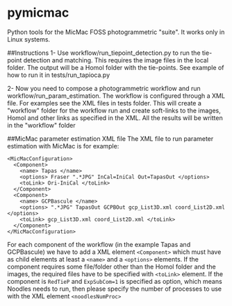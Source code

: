 # pymicmac
Python tools for the MicMac FOSS photogrammetric "suite". It works only in Linux systems.

##Instructions
1- Use workflow/run_tiepoint_detection.py to run the tie-point detection and matching. This requires the image files in the local folder. The output will be a Homol folder with the tie-points. See example of how to run it in tests/run_tapioca.py

2- Now you need to compose a photogrammetric workflow and run workflow/run_param_estimation.
   The workflow is configured through a XML file. For examples see the XML files in tests folder.
   This will create a "workflow" folder for the workflow run and create soft-links to the images, Homol and other links as specified in the XML.
   All the results will be written in the "workflow" folder

##MicMac parameter estimation XML file
The XML file to run parameter estimation with MicMac is for example:
```
<MicMacConfiguration>
  <Component>
    <name> Tapas </name>
    <options> Fraser ".*JPG" InCal=IniCal Out=TapasOut </options>
    <toLink> Ori-IniCal </toLink>
  </Component>
  <Component>
    <name> GCPBascule </name>
    <options> ".*JPG" TapasOut GCPBOut gcp_List3D.xml coord_List2D.xml </options>
    <toLink> gcp_List3D.xml coord_List2D.xml </toLink>
  </Component>
</MicMacConfiguration>
```

For each component of the workflow (in the example Tapas and GCPBascule) we have to add
a XML element `<Component>` which must have as child elements at least a `<name>` and a `<options>` elements.
If the component requires some file/folder other than the Homol folder and the images,
the required files have to be specified with `<toLink>` element.
If the component is `RedTieP` and `ExpSubCom=1` is specified as option, which means Noodles needs to run, then please specify the number of processes to use with the XML element `<noodlesNumProc>`
